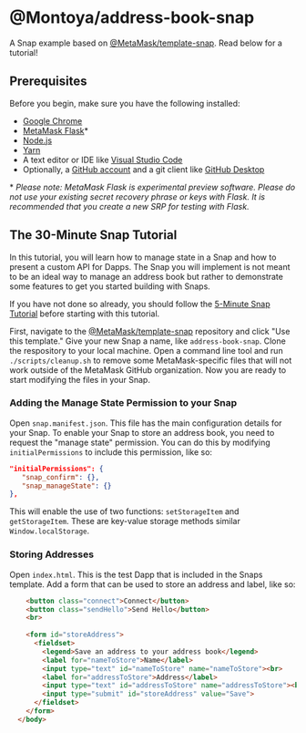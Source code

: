 # @Montoya/address-book-snap

A Snap example based on [@MetaMask/template-snap](https://github.com/MetaMask/template-snap). Read below for a tutorial!

## Prerequisites

Before you begin, make sure you have the following installed: 

* [Google Chrome](https://www.google.com/chrome/) 
* [MetaMask Flask](https://metamask.io/flask/)\* 
* [Node.js](https://nodejs.org/) 
* [Yarn](https://yarnpkg.com/)
* A text editor or IDE like [Visual Studio Code](https://code.visualstudio.com/)
* Optionally, a [GitHub account](https://github.com/) and a git client like [GitHub Desktop](https://desktop.github.com/)

\* *Please note: MetaMask Flask is experimental preview software. Please do not use your existing secret recovery phrase or keys with Flask. It is recommended that you create a new SRP for testing with Flask.*

## The 30-Minute Snap Tutorial

In this tutorial, you will learn how to manage state in a Snap and how to present a custom API for Dapps. The Snap you will implement is not meant to be an ideal way to manage an address book but rather to demonstrate some features to get you started building with Snaps. 

If you have not done so already, you should follow the [5-Minute Snap Tutorial](https://github.com/Montoya/gas-fee-snap#the-5-minute-snap-tutorial) before starting with this tutorial. 

First, navigate to the [@MetaMask/template-snap](https://github.com/MetaMask/template-snap) repository and click "Use this template." Give your new Snap a name, like `address-book-snap`. Clone the respository to your local machine. Open a command line tool and run `./scripts/cleanup.sh` to remove some MetaMask-specific files that will not work outside of the MetaMask GitHub organization. Now you are ready to start modifying the files in your Snap.

### Adding the Manage State Permission to your Snap

Open `snap.manifest.json`. This file has the main configuration details for your Snap. To enable your Snap to store an address book, you need to request the "manage state" permission. You can do this by modifying `initialPermissions` to include this permission, like so: 

```JSON
"initialPermissions": {
   "snap_confirm": {},
   "snap_manageState": {}
},
```

This will enable the use of two functions: `setStorageItem` and `getStorageItem`. These are key-value storage methods similar `Window.localStorage`. 

### Storing Addresses 

Open `index.html`. This is the test Dapp that is included in the Snaps template. Add a form that can be used to store an address and label, like so: 

```HTML
    <button class="connect">Connect</button>
    <button class="sendHello">Send Hello</button>
    <br>
    
    <form id="storeAddress">
      <fieldset>
        <legend>Save an address to your address book</legend>
        <label for="nameToStore">Name</label>
        <input type="text" id="nameToStore" name="nameToStore"><br>
        <label for="addressToStore">Address</label> 
        <input type="text" id="addressToStore" name="addressToStore"><br>
        <input type="submit" id="storeAddress" value="Save">
      </fieldset>
    </form>
  </body>
  ```

